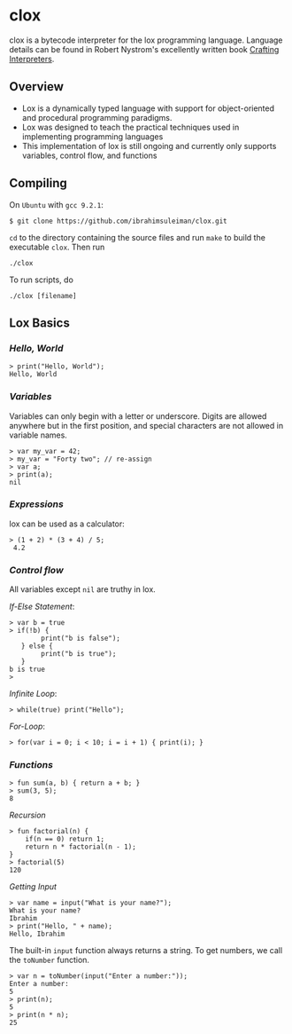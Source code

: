 # clox
clox is a bytecode interpreter for the lox programming language. Language details can be found in Robert Nystrom's excellently written book [Crafting Interpreters](http://craftinginterpreters.com).

## Overview
- Lox is a dynamically typed language with support for object-oriented and procedural programming paradigms.
- Lox was designed to teach the practical techniques used in implementing programming languages
- This implementation of lox is still ongoing and currently only supports variables, control flow, and functions
## Compiling

On `Ubuntu` with `gcc 9.2.1`:
```
$ git clone https://github.com/ibrahimsuleiman/clox.git
```
`cd` to the directory containing the source files and run `make` to build the executable `clox`. Then run
```
./clox
```
To run scripts, do
```
./clox [filename]
```
## Lox Basics

 ### *Hello, World*
```
> print("Hello, World");
Hello, World
```
### *Variables*

Variables can only begin with a letter or underscore. Digits are allowed anywhere but in the first position, and special characters are not allowed in variable names.
```
> var my_var = 42;
> my_var = "Forty two"; // re-assign
> var a;
> print(a);
nil
```
### *Expressions*
lox can be used as a calculator:
```
> (1 + 2) * (3 + 4) / 5;
 4.2
 ```
  ### *Control flow*
  All variables except `nil` are truthy in lox.
  
  *If-Else Statement*:
  ```
  > var b = true
  > if(!b) { 
          print("b is false");
     } else { 
          print("b is true");
     }
  b is true
  >
  ```
  *Infinite Loop*:
  ```
  > while(true) print("Hello");
  ```
  
  *For-Loop*:
  
  ```
  > for(var i = 0; i < 10; i = i + 1) { print(i); }
  ```
  ### *Functions*
  ```
  > fun sum(a, b) { return a + b; }
  > sum(3, 5);
  8
  ```
  *Recursion*
  
  ```
 > fun factorial(n) {
      if(n == 0) return 1;
      return n * factorial(n - 1);
 }
 > factorial(5)
 120
 ```
  *Getting Input*
  
  
```
> var name = input("What is your name?");
What is your name?
Ibrahim
> print("Hello, " + name);
Hello, Ibrahim
```
The built-in `input` function always returns a string. To get numbers, we call the `toNumber` function.
```
> var n = toNumber(input("Enter a number:"));
Enter a number:
5
> print(n);
5
> print(n * n);
25
```


  
  
